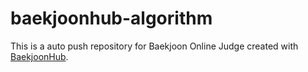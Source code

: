 # baekjoonhub-algorithm
This is a auto push repository for Baekjoon Online Judge created with [BaekjoonHub](https://github.com/BaekjoonHub/BaekjoonHub).
